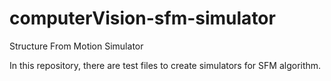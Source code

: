 # computerVision-sfm-simulator
Structure From Motion Simulator

In this repository, there are test files to create simulators for SFM algorithm.
